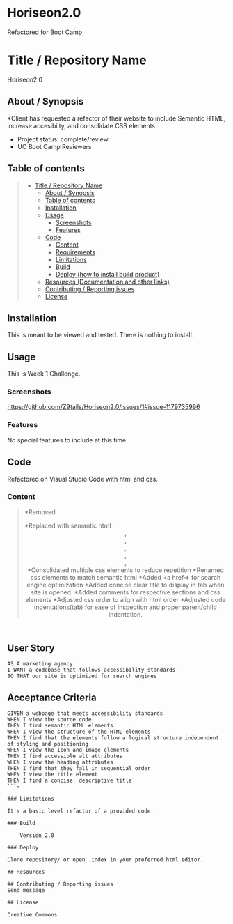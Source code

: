 # Horiseon2.0
Refactored for Boot Camp

# Title / Repository Name
Horiseon2.0

## About / Synopsis

*Client has requested a refactor of their website to include Semantic HTML, increase accesibilty, and consolidate CSS elements.
* Project status: complete/review
* UC Boot Camp Reviewers 


## Table of contents


> * [Title / Repository Name](#title--repository-name)
>   * [About / Synopsis](#about--synopsis)
>   * [Table of contents](#table-of-contents)
>   * [Installation](#installation)
>   * [Usage](#usage)
>     * [Screenshots](#screenshots)
>     * [Features](#features)
>   * [Code](#code)
>     * [Content](#content)
>     * [Requirements](#requirements)
>     * [Limitations](#limitations)
>     * [Build](#build)
>     * [Deploy (how to install build product)](#deploy-how-to-install-build-product)
>   * [Resources (Documentation and other links)](#resources-documentation-and-other-links)
>   * [Contributing / Reporting issues](#contributing--reporting-issues)
>   * [License](#license)


## Installation
This is meant to be viewed and tested. There is nothing to install. 

## Usage
This is Week 1 Challenge. 

### Screenshots

https://github.com/Z9tails/Horiseon2.0/issues/1#issue-1179735996


### Features
No special features to include at this time

## Code
Refactored on Visual Studio Code with html and css. 


### Content

> *Removed <div>
> *Replaced with semantic html <header>, <nav>, <main>, <section>, <aside>, <footer>
> *Consolidated multiple css elements to reduce repetition
> *Renamed css elements to match semantic html 
> *Added <a href=> for search engine optimization
> *Added concise clear title to display in tab when site is opened. 
> *Added comments for respective sections and css elements
> *Adjusted css order to align with html order
> *Adjusted code indentations(tab) for ease of inspection and proper parent/child indentation. 


## User Story

```
AS A marketing agency
I WANT a codebase that follows accessibility standards
SO THAT our site is optimized for search engines
```

## Acceptance Criteria

```
GIVEN a webpage that meets accessibility standards
WHEN I view the source code
THEN I find semantic HTML elements
WHEN I view the structure of the HTML elements
THEN I find that the elements follow a logical structure independent of styling and positioning
WHEN I view the icon and image elements
THEN I find accessible alt attributes
WHEN I view the heading attributes
THEN I find that they fall in sequential order
WHEN I view the title element
THEN I find a concise, descriptive title
```=

### Limitations

It's a basic level refactor of a provided code.

### Build

    Version 2.0

### Deploy 

Clone repository/ or open .index in your preferred html editor. 

## Resources 

## Contributing / Reporting issues
Send message 

## License

Creative Commons
